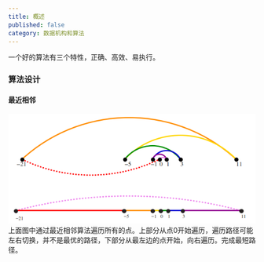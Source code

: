 ```yaml
---
title: 概述
published: false
category: 数据机构和算法
---
```


一个好的算法有三个特性，正确、高效、易执行。

### 算法设计
#### 最近相邻
![](/assets/algorithms/nearest-neighbor.png)        
上面图中通过最近相邻算法遍历所有的点。上部分从点0开始遍历，遍历路径可能左右切换，并不是最优的路径，下部分从最左边的点开始，向右遍历。完成最短路径。

